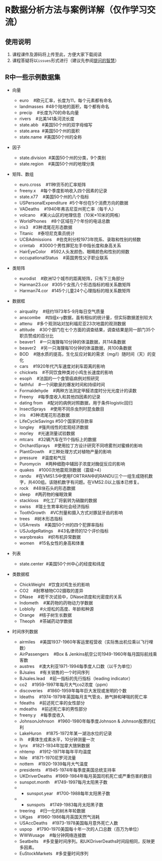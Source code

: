 # R数据分析方法与案例详解（仅作学习交流）
## 使用说明
1. 课程课件及源码将上传至此，方便大家下载阅读
2. 课程答疑将以`issues`形式进行（建议先参阅[提问的智慧](https://github.com/tvvocold/How-To-Ask-Questions-The-Smart-Way)）

## R中一些示例数据集
+ 向量
  - euro        #欧元汇率，长度为11，每个元素都有命名
  - landmasses  #48个陆地的面积，每个都有命名
  - precip      #长度为70的命名向量
  - rivers      #北美141条河流长度
  - state.abb   #美国50个州的双字母缩写
  - state.area  #美国50个州的面积
  - state.name  #美国50个州的全称

+ 因子
  - state.division  #美国50个州的分类，9个类别
  - state.region    #美国50个州的地理分类

+ 矩阵、数组
  - euro.cross             #11种货币的汇率矩阵
  - freeny.x               #每个季度影响收入四个因素的记录
  - state.x77              #美国50个州的八个指标
  - USPersonalExpenditure  #5个年份在5个消费方向的数据
  - VADeaths               #1940年弗吉尼亚州死亡率（每千人）
  - volcano                #某火山区的地理信息（10米×10米的网格）
  - WorldPhones            #8个区域在7个年份的电话总数
  - iris3                  #3种鸢尾花形态数据
  - Titanic                #泰坦尼克乘员统计
  - UCBAdmissions          #伯克利分校1973年院系、录取和性别的频数
  - crimtab                #3000个男性罪犯左手中指长度和身高关系
  - HairEyeColor           #592人头发颜色、眼睛颜色和性别的频数
  - occupationalStatus     #英国男性父子职业联系

+ 类矩阵
  - eurodist       #欧洲12个城市的距离矩阵，只有下三角部分
  - Harman23.cor   #305个女孩八个形态指标的相关系数矩阵
  - Harman74.cor   #145个儿童24个心理指标的相关系数矩阵

+ 数据框
  - airquality        #纽约1973年5-9月每日空气质量
  - anscombe          #四组x-y数据，虽有相似的统计量，但实际数据差别较大
  - attenu            #多个观测站对加利福尼亚23次地震的观测数据
  - attitude          #30个部门在七个方面的调查结果，调查结果是同一部门35个职员赞成的百分比
  - beaver1           #一只海狸每10分钟的体温数据，共114条数据
  - beaver2           #另一只海狸每10分钟的体温数据，共100条数据
  - BOD               #随水质的提高，生化反应对氧的需求（mg/l）随时间（天）的变化
  - cars              #1920年代汽车速度对刹车距离的影响
  - chickwts          #不同饮食种类对小鸡生长速度的影响
  - esoph             #法国的一个食管癌病例对照研究
  - faithful          #一个间歇泉的爆发时间和持续时间
  - Formaldehyde      #两种方法测定甲醛浓度时分光光度计的读数
  - Freeny            #每季度收入和其他四因素的记录
  - dating from       #配对的病例对照数据，用于条件logistic回归
  - InsectSprays      #使用不同杀虫剂时昆虫数目
  - iris              #3种鸢尾花形态数据
  - LifeCycleSavings  #50个国家的存款率
  - longley           #强共线性的宏观经济数据
  - morley            #光速测量试验数据
  - mtcars            #32辆汽车在11个指标上的数据
  - OrchardSprays     #使用拉丁方设计研究不同喷雾剂对蜜蜂的影响
  - PlantGrowth       #三种处理方式对植物产量的影响
  - pressure          #温度和气压
  - Puromycin         #两种细胞中辅因子浓度对酶促反应的影响
  - quakes            #1000次地震观测数据（震级>4）
  - randu             #在VMS1.5中使用FORTRAN中的RANDU三个一组生成随机数字，共400组。该随机数字有问题。在VMS2.0以上版本已修复。
  - rock              #48块石头的形态数据
  - sleep             #两药物的催眠效果
  - stackloss         #化工厂将氨转为硝酸的数据
  - swiss             #瑞士生育率和社会经济指标
  - ToothGrowth       #VC剂量和摄入方式对豚鼠牙齿的影响
  - trees             #树木形态指标
  - USArrests         #美国50个州的四个犯罪率指标
  - USJudgeRatings    #43名律师的12个评价指标
  - warpbreaks        #织布机异常数据
  - women             #15名女性的身高和体重

+ 列表
  - state.center  #美国50个州中心的经度和纬度

+ 类数据框
  - ChickWeight   #饮食对鸡生长的影响
  - CO2           #耐寒植物CO2摄取的差异
  - DNase         #若干次试验中，DNase浓度和光密度的关系
  - Indometh      #某药物的药物动力学数据
  - Loblolly      #火炬松的高度、年龄和种源
  - Orange        #桔子树生长数据
  - Theoph        #茶碱药动学数据

+ 时间序列数据
  - airmiles         #美国1937-1960年客运里程营收（实际售出机位乘以飞行哩数）
  - AirPassengers    #Box & Jenkins航空公司1949-1960年每月国际航线乘客数
  - austres          #澳大利亚1971-1994每季度人口数（以千为单位）
  - BJsales          #有关销售的一个时间序列
  - BJsales.lead     #前一指标的先行指标（leading indicator）
  - co2              #1959-1997年每月大气co2浓度（ppm）
  - discoveries      #1860-1959年每年巨大发现或发明的个数
  - ldeaths          #1974-1979年英国每月支气管炎、肺气肿和哮喘的死亡率
  - fdeaths          #前述死亡率的女性部分
  - mdeaths          #前述死亡率的男性部分
  - freeny.y         #每季度收入
  - JohnsonJohnson   #1960-1980年每季度Johnson & Johnson股票的红利
  - LakeHuron        #1875-1972年某一湖泊水位的记录
  - lh               #黄体生成素水平，10分钟测量一次
  - lynx             #1821-1934年加拿大猞猁数据
  - nhtemp           #1912-1971年每年平均温度
  - Nile             #1871-1970尼罗河流量
  - nottem           #1920-1939每月大气温度
  - presidents       #1945-1974年每季度美国总统支持率
  - UKDriverDeaths   #1969-1984年每月英国司机死亡或严重伤害的数目
  - sunspot.month    #1749-1997每月太阳黑子数
  - - sunspot.year   #1700-1988每年太阳黑子数
  - - sunspots       #1749-1983每月太阳黑子数
  - treering         #归一化的树木年轮数据
  - UKgas            #1960-1986每月英国天然气消耗
  - USAccDeaths      #1973-1978美国每月意外死亡人数
  - uspop            #1790–1970美国每十年一次的人口总数（百万为单位）
  - WWWusage         #每分钟网络连接数
  - Seatbelts        #多变量时间序列。和UKDriverDeaths时间段相同，反映更多因素。
  - EuStockMarkets   #多变量时间序列
